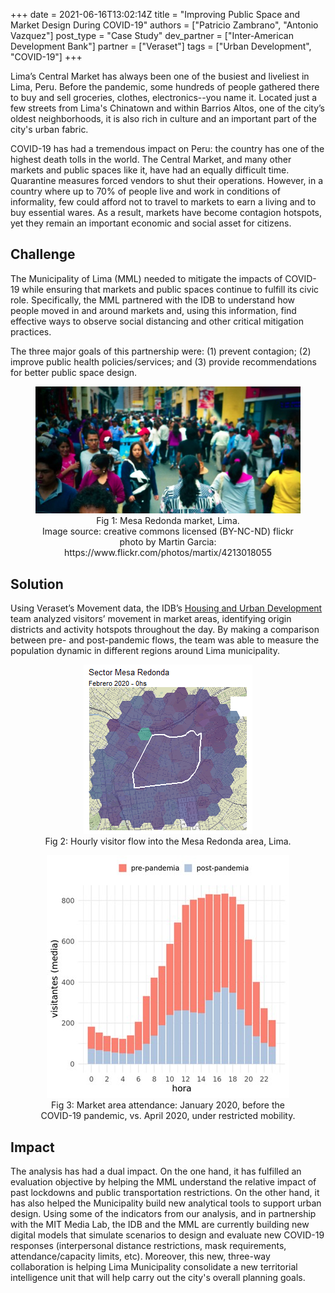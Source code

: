 +++
date = 2021-06-16T13:02:14Z
title = "Improving Public Space and Market Design During COVID-19"
authors = ["Patricio Zambrano", "Antonio Vazquez"]
post_type = "Case Study"
dev_partner = ["Inter-American Development Bank"]
partner = ["Veraset"]
tags = ["Urban Development", "COVID-19"]
+++

Lima’s Central Market has always been one of the busiest and liveliest in Lima, Peru. Before the pandemic, some hundreds of people gathered there to buy and sell groceries, clothes, electronics--you name it. Located just a few streets from Lima's Chinatown and within Barrios Altos, one of the city’s oldest neighborhoods, it is also rich in culture and an important part of the city's urban fabric.

COVID-19 has had a tremendous impact on Peru: the country has one of the highest death tolls in the world. The Central Market, and many other markets and public spaces like it, have had an equally difficult time. Quarantine measures forced vendors to shut their operations. However, in a country where up to 70% of people live and work in conditions of informality, few could afford not to travel to markets to earn a living and to buy essential wares. As a result, markets have become contagion hotspots, yet they remain an important economic and social asset for citizens.

## Challenge

 The Municipality of Lima (MML) needed to mitigate the impacts of COVID-19 while ensuring that markets and public spaces continue to fulfill its civic role. Specifically, the MML partnered with the IDB to understand how people moved in and around markets and, using this information, find effective ways to observe social distancing and other critical mitigation practices.

The three major goals of this partnership were: (1) prevent contagion; (2) improve public health policies/services; and (3) provide recommendations for better public space design.

<figure align="center">
  <img src="/Improving-public-space-and-market1.jpg"/>
  <figcaption>Fig 1: Mesa Redonda market, Lima.</figcaption>
  <figcaption>Image source: creative commons licensed (BY-NC-ND) flickr photo by Martin Garcia: https://www.flickr.com/photos/martix/4213018055</figcaption>
</figure>

## Solution

Using Veraset’s Movement data, the IDB’s [Housing and Urban Development](https://www.iadb.org/en/urban-development-and-housing/housing-and-urban-development) team analyzed visitors’ movement in market areas, identifying origin districts and activity hotspots throughout the day. By making a comparison between pre- and post-pandemic flows, the team was able to measure the population dynamic in different regions around Lima municipality.

<figure align="center">
  <img src="/Improving-public-space-and-market2.gif"/>
  <figcaption>Fig 2: Hourly visitor flow into the Mesa Redonda area, Lima.</figcaption>
</figure>

<figure align="center">
  <img src="/Improving-public-space-and-market3.jpg"/>
  <figcaption>Fig 3: Market area attendance: January 2020, before the COVID-19 pandemic, vs. April 2020, under restricted mobility.</figcaption>
</figure>

## Impact

The analysis has had a dual impact. On the one hand, it has fulfilled an evaluation objective by helping the MML understand the relative impact of past lockdowns and public transportation restrictions. On the other hand, it has also helped the Municipality build new analytical tools to support urban design. Using some of the indicators from our analysis, and in partnership with the MIT Media Lab, the IDB and the MML are currently building new digital models that simulate scenarios to design and evaluate new COVID-19 responses (interpersonal distance restrictions, mask requirements, attendance/capacity limits, etc). Moreover, this new, three-way collaboration is helping Lima Municipality consolidate a new territorial intelligence unit that will help carry out the city's overall planning goals.
